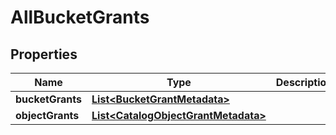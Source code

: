 

# AllBucketGrants


## Properties

| Name | Type | Description | Notes |
|------------ | ------------- | ------------- | -------------|
|**bucketGrants** | [**List&lt;BucketGrantMetadata&gt;**](BucketGrantMetadata.md) |  |  [optional] |
|**objectGrants** | [**List&lt;CatalogObjectGrantMetadata&gt;**](CatalogObjectGrantMetadata.md) |  |  [optional] |




